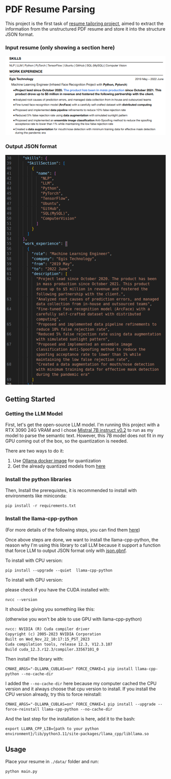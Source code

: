 # PDF Resume Parsing

This project is the first task of [resume tailoring project](https://github.com/gabrielchen65/resume_tailoring_llm), aimed to extract the information from the unstructured PDF resume and store it into the structure JSON format.

### Input resume (only showing a section here)
!["section of resume"](./images/pdf_resume.png "section of resume")

### Output JSON format
!["output JSON format"](./images/pdf_resume_output_json.png "output JSON format")

## Getting Started
### Getting the LLM Model
First, let's get the open-source LLM model. I'm running this project with a RTX 3090 24G VRAM and I chose [Mistral 7B instruct v0.2](https://huggingface.co/mistralai/Mistral-7B-Instruct-v0.2) to run as my model to parse the semantic text. However, this 7B model does not fit in my GPU coming out of the box, so the quantization is needed. 

There are two ways to do it:

1. Use [Ollama docker image](https://hub.docker.com/r/ollama/quantize) for quantization 
2. Get the already quantized models from [here](https://huggingface.co/TheBloke/Mistral-7B-Instruct-v0.2-GGUF)

### Install the python libraries

Then, Install the prerequistes, it is recommended to install with environments like miniconda:
``` 
pip install -r requirements.txt
```
### Install the llama-cpp-python
(For more details of the following steps, you can find them [here](https://python.langchain.com/docs/integrations/llms/llamacpp/))

Once above steps are done, we want to install the llama-cpp-python, the reason why I'm using this library to call LLM because it support a function that force LLM to output JSON format only with [json.gbnf](https://github.com/ggerganov/llama.cpp/blob/master/grammars/json.gbnf). 

To install with CPU version:
```
pip install --upgrade --quiet  llama-cpp-python
```

To install with GPU version:

please check if you have the CUDA installed with:
```
nvcc --version
```
It should be giving you something like this:

(otherwise you won't be able to use GPU with llama-cpp-python)
```
nvcc: NVIDIA (R) Cuda compiler driver
Copyright (c) 2005-2023 NVIDIA Corporation
Built on Wed_Nov_22_10:17:15_PST_2023
Cuda compilation tools, release 12.3, V12.3.107
Build cuda_12.3.r12.3/compiler.33567101_0
```
Then install the library with:
```
CMAKE_ARGS="-DLLAMA_CUBLAS=on" FORCE_CMAKE=1 pip install llama-cpp-python --no-cache-dir
```
I added the ```--no-cache-dir``` here because my computer cached the CPU version and it always choose that cpu version to install. If you install the CPU version already, try this to force reinstall:
```
CMAKE_ARGS="-DLLAMA_CUBLAS=on" FORCE_CMAKE=1 pip install --upgrade --force-reinstall llama-cpp-python --no-cache-dir
```
And the last step for the installation is here, add it to the bash:
```
export LLAMA_CPP_LIB={path to your python environment}/lib/python3.11/site-packages/llama_cpp/libllama.so
```

## Usage

Place your resume in ```./data/``` folder and run:
```
python main.py
```
